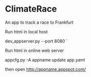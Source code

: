 # ClimateRace
An app to track a race to Frankfurt

Run html in local host

dev_appserver.py --port 8080 `



Run html in online web server

appcfg.py -A appname update app.yaml

then open 
http://appname.appspot.com/